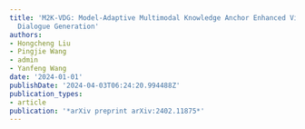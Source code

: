 ```yaml
---
title: 'M2K-VDG: Model-Adaptive Multimodal Knowledge Anchor Enhanced Video-grounded
  Dialogue Generation'
authors:
- Hongcheng Liu
- Pingjie Wang
- admin
- Yanfeng Wang
date: '2024-01-01'
publishDate: '2024-04-03T06:24:20.994488Z'
publication_types:
- article
publication: '*arXiv preprint arXiv:2402.11875*'
---
```

